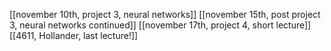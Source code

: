 [[november 10th, project 3, neural networks]]
[[november 15th, post project 3, neural networks continued]]
[[november 17th, project 4, short lecture]]
[[4611, Hollander, last lecture!]]